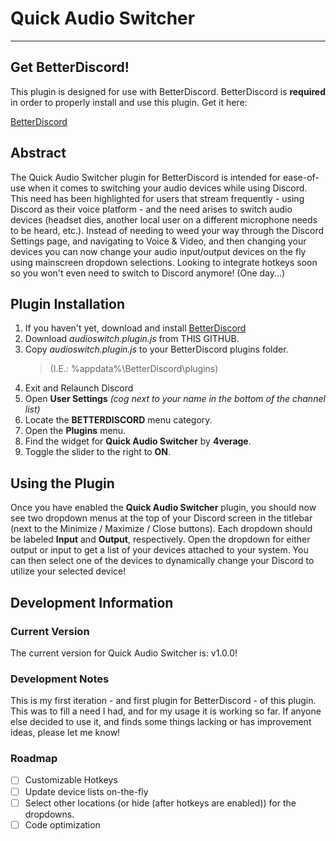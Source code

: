 # Quick Audio Switcher
---

## Get BetterDiscord!

This plugin is designed for use with BetterDiscord. BetterDiscord is **required** in order to properly install and use this plugin. Get it here:

[BetterDiscord](https://betterdiscord.app/)

## Abstract

The Quick Audio Switcher plugin for BetterDiscord is intended for ease-of-use when it comes to switching your audio devices while using Discord. This need has been highlighted for users that stream frequently - using Discord as their voice platform - and the need arises to switch audio devices (headset dies, another local user on a different microphone needs to be heard, etc.). Instead of needing to weed your way through the Discord Settings page, and navigating to Voice & Video, and then changing your devices you can now change your audio input/output devices on the fly using mainscreen dropdown selections. Looking to integrate hotkeys soon so you won't even need to switch to Discord anymore! (One day...)

## Plugin Installation

1. If you haven't yet, download and install [BetterDiscord](https://betterdiscord.app/)
2. Download *audioswitch.plugin.js* from THIS GITHUB.
3. Copy *audioswitch.plugin.js* to your BetterDiscord plugins folder.
   > (I.E.: %appdata%\BetterDiscord\plugins)
4. Exit and Relaunch Discord
5. Open **User Settings** *(cog next to your name in the bottom of the channel list)*
6. Locate the **BETTERDISCORD** menu category.
7. Open the **Plugins** menu.
8. Find the widget for **Quick Audio Switcher** by **4verage**.
9. Toggle the slider to the right to **ON**.

## Using the Plugin

Once you have enabled the **Quick Audio Switcher** plugin, you should now see two dropdown menus at the top of your Discord screen in the titlebar (next to the Minimize / Maximize / Close buttons). Each dropdown should be labeled **Input** and **Output**, respectively. Open the dropdown for either output or input to get a list of your devices attached to your system. You can then select one of the devices to dynamically change your Discord to utilize your selected device!

## Development Information

### Current Version

The current version for Quick Audio Switcher is: v1.0.0!

### Development Notes

This is my first iteration - and first plugin for BetterDiscord - of this plugin. This was to fill a need I had, and for my usage it is working so far. If anyone else decided to use it, and finds some things lacking or has improvement ideas, please let me know!

### Roadmap

- [ ] Customizable Hotkeys
- [ ] Update device lists on-the-fly
- [ ] Select other locations (or hide (after hotkeys are enabled)) for the dropdowns.
- [ ] Code optimization
